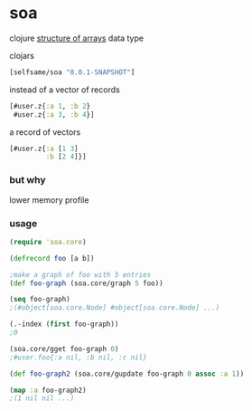 # soa

clojure [structure of arrays](https://en.wikipedia.org/wiki/AOS_and_SOA) data type

clojars
```clj
[selfsame/soa "0.0.1-SNAPSHOT"]
```

instead of a vector of records
```clj
[#user.z{:a 1, :b 2} 
 #user.z{:a 3, :b 4}]
```
a record of vectors 
```clj
[#user.z{:a [1 3]
	     :b [2 4]}]
```

### but why

lower memory profile

### usage

```clj
(require 'soa.core)

(defrecord foo [a b])

;make a graph of foo with 5 entries
(def foo-graph (soa.core/graph 5 foo))

(seq foo-graph)
;(#object[soa.core.Node] #object[soa.core.Node] ...)

(.-index (first foo-graph))
;0

(soa.core/gget foo-graph 0)
;#user.foo{:a nil, :b nil, :c nil}

(def foo-graph2 (soa.core/gupdate foo-graph 0 assoc :a 1))

(map :a foo-graph2)
;(1 nil nil ...)
```
